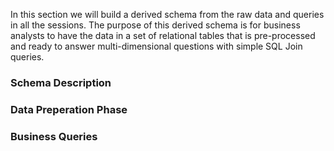 In this section we will build a derived schema from the raw data and queries in all the sessions.  The purpose of this derived schema is for business analysts to have the data in a set of relational tables that is pre-processed and ready to answer multi-dimensional questions with simple SQL Join queries.

### Schema Description

### Data Preperation Phase

### Business Queries
